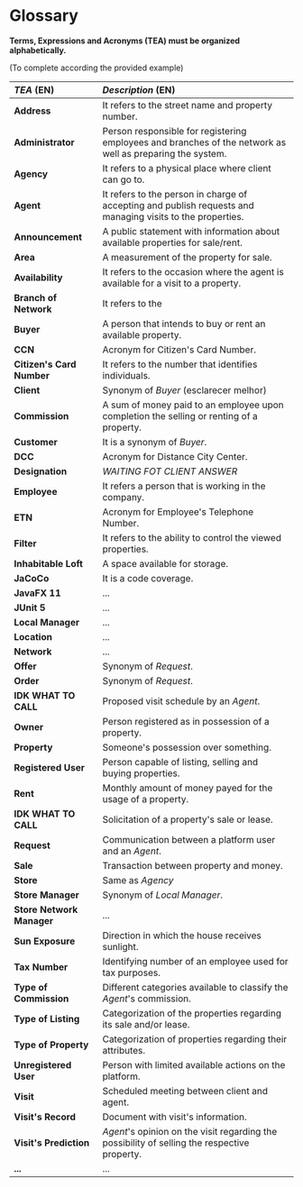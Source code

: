 # Glossary

**Terms, Expressions and Acronyms (TEA) must be organized alphabetically.**

(To complete according the provided example)

| **_TEA_** (EN) 	          | **_Description_** (EN)                                                                                              |                                       
|:--------------------------|:--------------------------------------------------------------------------------------------------------------------|
| **Address**		             | It refers to the street name and property number.                                                                   |
| **Administrator**	        | Person responsible for registering employees and branches of the network as well as preparing the system.										 |
| **Agency**                | It refers to a physical place where client can go to.                                                               |
| **Agent** 		              | It refers to the person in charge of accepting and publish requests and managing visits to the properties.									 |
| **Announcement**          | A public statement with information about available properties for sale/rent.											                            |
| **Area**		                | A measurement of the property for sale. 											                                                                 |
| **Availability**	         | It refers to the occasion where the agent is available for a visit to a property. 											                       |
| **Branch of Network**     | It refers to the 										                                                                                         |
| **Buyer**                 | A person that intends to buy or rent an available property.                                                         |
| **CCN**		                 | Acronym for Citizen's Card Number.							                                                                           |
| **Citizen's Card Number** | It refers to the number that identifies individuals. 										                                                     |
| **Client**		              | Synonym of _Buyer_ (esclarecer melhor)											                                                                   |
| **Commission**	           | A sum of money paid to an employee upon completion the selling or renting of a property.											                 |
| **Customer**              | It is a synonym of _Buyer_.                                                                                         |
| **DCC**		                 | Acronym for Distance City Center.							                                                                            |
| **Designation**	          | *WAITING FOT CLIENT ANSWER*											                                                                              |							                                                                                 |
| **Employee** 		           | It refers a person that is working in the company.									                                                         |
| **ETN**		                 | Acronym for Employee's Telephone Number.											                                                                 |
| **Filter**		              | It refers to the ability to control the viewed properties. 										                                               |
| **Inhabitable Loft**      | A space available for storage. 											                                                                          |
| **JaCoCo**                | It is a code coverage.                                                                                              |
| **JavaFX 11**             | ...                                                                                                                 |
| **JUnit 5**               | ...                                                                                                                 |
| **Local Manager**	        | ...							  				                                                                                                    |
| **Location**		            | ...											                                                                                                      |
| **Network**		             | ...											                                                                                                      |
| **Offer**		               | Synonym of _Request_.	 										                                                                                   |																						 |
| **Order**		               | Synonym of _Request_.												                                                                                   |
| **IDK WHAT TO CALL**      | Proposed visit schedule by an _Agent_.                                                                              |
| **Owner**      	          | Person registered as in possession of a property.											                                                        |
| **Property**   	          | Someone's possession over something.				                                                                            |
| **Registered User**	      | Person capable of listing, selling and buying properties. 									                                                 |
| **Rent** 		               | Monthly amount of money payed for the usage of a property. 										                                               |
| **IDK WHAT TO CALL**      | Solicitation of a property's sale or lease.                                                                         |
| **Request** 		            | Communication between a platform user and an _Agent_.											                                                    |
| **Sale**       	          | Transaction between property and money.                 	                                                           |
| **Store**		               | Same as _Agency_											                                                                                         |
| **Store Manager**	        | Synonym of _Local Manager_.											                                                                              |
| **Store Network Manager** | ...										                                                                                                       |
| **Sun Exposure**	         | Direction in which the house receives sunlight.											                                                          |
| **Tax Number**	           | Identifying number of an employee used for tax purposes.										                                                  |
| **Type of Commission**    | Different categories available to classify the _Agent_'s commission.                                                |
| **Type of Listing**       | Categorization of the properties regarding its sale and/or lease.                                                   |
| **Type of Property**      | Categorization of properties regarding their attributes.                                                            |
| **Unregistered User**     | Person with limited available actions on the platform.											                                                   |
| **Visit**		               | Scheduled meeting between client and agent.										                                                               |
| **Visit's Record**	       | Document with visit's information.									                                                                         |
| **Visit's Prediction**    | _Agent_'s opinion on the visit regarding the possibility of selling the respective property. 								               |
| **...**        	          | ...										                                                                                                       |